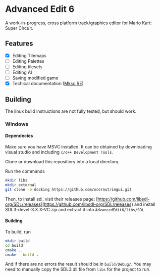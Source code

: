 # Advanced Edit 6
A work-in-progress, cross platform track/graphics editor for Mario Kart: Super Circuit.
## Features
- [x] Editing Tilemaps
- [ ] Editing Palettes
- [ ] Editing tilesets
- [ ] Editing AI
- [ ] Saving modified game
- [x] Techical documentation ([Mksc RE](https://github.com/aplerdal/MkscRE))
## Building
The linux build instructions are not fully tested, but should work.
### Windows
#### Dependecies
Make sure you have MSVC installed. It can be obtained by downloading visual studio and including `c/c++ Development Tools`.

Clone or download this repositiory into a local directory.

Run the commands
```sh
mkdir libs
mkdir external
git clone -b docking https://github.com/ocornut/imgui.git
```
Then, to install sdl, visit their releases page: [https://github.com/libsdl-org/SDL/releases](https://github.com/libsdl-org/SDL/releases) and install SDL3-devel-3.X.X-VC.zip and extract it into `AdvancedEdit6/libs/SDL`
#### Building
To build, run
```sh
mkdir build
cd build
cmake ..
cmake --build .
```
And if there are no errors the result should be in `build/Debug/`. You may need to manually copy the SDL3.dll file from `libs` for the project to run.
